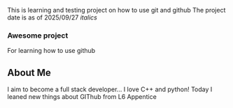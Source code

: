 This is learning and testing project on how to use git and github
The project date is as of 2025/09/27
*italics*
### Awesome project

For learning how to use github


## About Me
I aim to become a full stack developer... I love C++ and python!
Today I leaned new things about GIThub from L6 Appentice 
